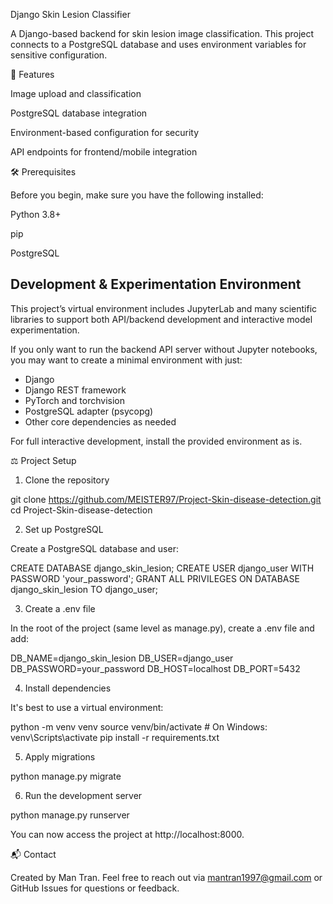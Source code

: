 Django Skin Lesion Classifier

A Django-based backend for skin lesion image classification. This project connects to a PostgreSQL database and uses environment variables for sensitive configuration.

🚀 Features

Image upload and classification

PostgreSQL database integration

Environment-based configuration for security

API endpoints for frontend/mobile integration

🛠️ Prerequisites

Before you begin, make sure you have the following installed:

Python 3.8+

pip

PostgreSQL

## Development & Experimentation Environment

This project’s virtual environment includes JupyterLab and many scientific libraries to support both API/backend development and interactive model experimentation. 

If you only want to run the backend API server without Jupyter notebooks, you may want to create a minimal environment with just:

- Django
- Django REST framework
- PyTorch and torchvision
- PostgreSQL adapter (psycopg)
- Other core dependencies as needed

For full interactive development, install the provided environment as is.


⚖️ Project Setup

1. Clone the repository

git clone https://github.com/MEISTER97/Project-Skin-disease-detection.git
cd Project-Skin-disease-detection

2. Set up PostgreSQL

Create a PostgreSQL database and user:

CREATE DATABASE django_skin_lesion;
CREATE USER django_user WITH PASSWORD 'your_password';
GRANT ALL PRIVILEGES ON DATABASE django_skin_lesion TO django_user;

3. Create a .env file

In the root of the project (same level as manage.py), create a .env file and add:

DB_NAME=django_skin_lesion
DB_USER=django_user
DB_PASSWORD=your_password
DB_HOST=localhost
DB_PORT=5432

4. Install dependencies

It's best to use a virtual environment:

python -m venv venv
source venv/bin/activate  # On Windows: venv\Scripts\activate
pip install -r requirements.txt

5. Apply migrations

python manage.py migrate

6. Run the development server

python manage.py runserver

You can now access the project at http://localhost:8000.


📬 Contact

Created by Man Tran. Feel free to reach out via mantran1997@gmail.com or GitHub Issues for questions or feedback.

